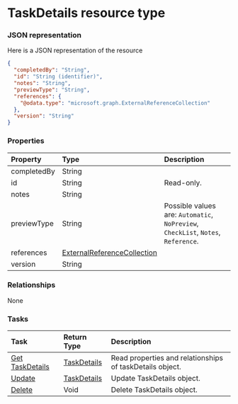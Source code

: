 # TaskDetails resource type



### JSON representation

Here is a JSON representation of the resource

```json
{
  "completedBy": "String",
  "id": "String (identifier)",
  "notes": "String",
  "previewType": "String",
  "references": {
    "@odata.type": "microsoft.graph.ExternalReferenceCollection"
  },
  "version": "String"
}

```
### Properties
| Property	   | Type	|Description|
|:---------------|:--------|:----------|
|completedBy|String||
|id|String| Read-only.|
|notes|String||
|previewType|String| Possible values are: `Automatic`, `NoPreview`, `CheckList`, `Notes`, `Reference`.|
|references|[ExternalReferenceCollection](externalreferencecollection.md)||
|version|String||

### Relationships
None


### Tasks

| Task		   | Return Type	|Description|
|:---------------|:--------|:----------|
|[Get TaskDetails](../api/taskdetails_get.md) | [TaskDetails](taskdetails.md) |Read properties and relationships of taskDetails object.|
|[Update](../api/taskdetails_update.md) | [TaskDetails](taskdetails.md)	|Update TaskDetails object. |
|[Delete](../api/taskdetails_delete.md) | Void	|Delete TaskDetails object. |

<!-- uuid: bc917cbe-9b03-4f76-8da3-1694b642a28a
2015-10-09 16:05:03 UTC -->